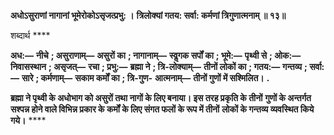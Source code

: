 **अधोऽसुराणां नागानां भूमेरोकोऽसृजत्प्रभु: ।** **त्रिलोक्यां गतय: सर्वा: कर्मणां त्रिगुणात्मनाम् ॥ १३॥** 

शब्दार्थ **** 

**अध:—** **नीचे** **; असुराणाम्—** **असुरों का** **; नागानाम्—** **स्वॢगक सर्पों का** **; भूमे:—** **पृथ्वी से** **; ओक:—** **निवासस्थान** **; असृजत्—** **रचा** **; प्रभु:—** **ब्रह्मा ने** **; त्रि-लोक्याम्—** **तीनों लोकों का** **; गतय:—** **गन्तव्य** **; सर्वा:—** **सारे** **; कर्मणाम्—** **सकाम कर्मों का** **; त्रि-गुण-** **आत्मनाम्—** **तीनों गुणों में सश्मिलित।** **.** 

**ब्रह्मा ने पृथ्वी के अधोभाग को असुरों तथा नागों के लिए बनाया। इस तरह प्रकृति के तीनों** **गुणों के अन्तर्गत सश्पन्न होने वाले विभिन्न प्रकार के कर्मों के लिए संगत फलों के रूप में तीनों** **लोकों के गन्तव्य व्यवस्थित किये गये।** **** 